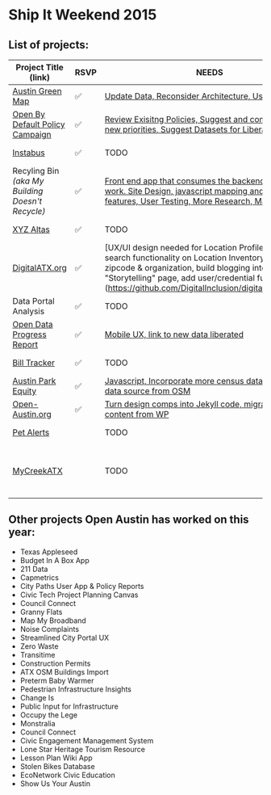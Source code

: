 # Ship It Weekend 2015

## List of projects:

| Project Title (link) | RSVP | NEEDS | SOURCE | Topics |
|----------------------|------|-------|--------|--------|
| [Austin Green Map](http://open-austin.github.io/austingreenmap/) | :white_check_mark: | [Update Data, Reconsider Architecture, User Feedback](https://github.com/open-austin/austingreenmap/labels/Ship%20It%20Weekend) | [Github](https://github.com/open-austin/austingreenmap) | Parks & Rec |
| [Open By Default Policy Campaign](https://github.com/open-austin/open-by-default) | :white_check_mark: | [Review Exisitng Policies, Suggest and comment on new priorities, Suggest Datasets for Liberation](https://github.com/open-austin/open-by-default/labels/Ship%20It%20Weekend) | N/A | Policy & Open Data |
| [Instabus](http://instabus.org/) | :white_check_mark: | TODO | [Github](https://github.com/luqmaan/Instabus) | Transit & Buses |
| Recyling Bin _(aka My Building Doesn't Recycle)_ | :white_check_mark: | [Front end app that consumes the backend API needs work. Site Design, javascript mapping and other features, User Testing, More Research, Marketing](https://github.com/open-austin/recycling-atx/issues) | [Backend Repo](https://github.com/open-austin/recycling-bin) & [Frontend Repo](https://github.com/open-austin/recycling-atx) | Recycling & Sustainability |
| [XYZ Altas](https://digitalatx082015.herokuapp.com/) | :white_check_mark: | TODO | TODO | Public Art & Mapping |
| [DigitalATX.org](https://digitalatx082015.herokuapp.com/) | :white_check_mark: |[UX/UI design needed for Location Profile pages, add search functionality on Location Inventory page for zipcode & organization, build blogging interface for "Storytelling" page, add user/credential functionality] (https://github.com/DigitalInclusion/digitalatx/issues/9) | [Github](https://github.com/DigitalInclusion/digitalatx) | Digital Inclusion & Community Organizing |
| Data Portal Analysis | :white_check_mark: | TODO | [Github](https://github.com/open-austin/data-portal-analysis) | Open Data |
| [Open Data Progress Report](http://open-austin.github.io/open-data-progress-report/) | :white_check_mark: | [Mobile UX, link to new data liberated](https://github.com/open-austin/open-data-progress-report/issues) | [Github](https://github.com/open-austin/open-data-progress-report/) | Open Data |
| [Bill Tracker](http://www.billtracker.org/) | :white_check_mark: | TODO | [Github](https://github.com/bill-tracker/bill-tracker) | State Government |
| [Austin Park Equity](http://austinparkequity.com/) | :white_check_mark: | [Javascript, Incorporate more census data, consolidate data source from OSM](https://github.com/open-austin/austin-park-equity/issues) | [Github](https://github.com/open-austin/austin-park-equity) | Parks Access |
| [Open-Austin.org](http://open-austin.github.io/open-austin-org/) | :white_check_mark: | [Turn design comps into Jekyll code, migrate old content from WP](https://github.com/open-austin/open-austin-org/issues) | [Github](https://github.com/open-austin/open-austin-org)) | OA Admin |
| [Pet Alerts](http://www.pet-alerts.com/) | | TODO | [Github](https://github.com/open-austin/pet-finder) | Animal Services |
| [MyCreekATX](http://www.mycreekatx.com/) | | TODO | [Github](https://github.com/mycreekatx) | Ecology, Water, Environment, Community Organizing |

## Other projects Open Austin has worked on this year:
 
- Texas Appleseed
- Budget In A Box App
- 211 Data
- Capmetrics
- City Paths User App & Policy Reports
- Civic Tech Project Planning Canvas
- Council Connect
- Granny Flats
- Map My Broadband
- Noise Complaints
- Streamlined City Portal UX
- Zero Waste
- Transitime
- Construction Permits
- ATX OSM Buildings Import
- Preterm Baby Warmer
- Pedestrian Infrastructure Insights
- Change Is
- Public Input for Infrastructure
- Occupy the Lege
- Monstralia
- Council Connect
- Civic Engagement Management System
- Lone Star Heritage Tourism Resource
- Lesson Plan Wiki App
- Stolen Bikes Database
- EcoNetwork Civic Education
- Show Us Your Austin

